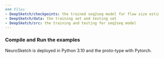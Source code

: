 ```yaml
---
### Flles
- DeepSketch/checkpoints: the trained seq2seq model for flow size estimation and heavy hitter detection
- DeepSketch/data: the training set and testing set
- DeepSketch/src: the training and testing for seq2seq model
---
```

### Compile and Run the examples
NeuroSketch is deployed in Python 3.10 and the proto-type with Pytorch.
